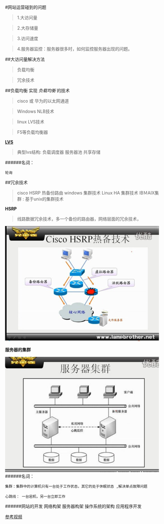 
#网站运营碰到的问题
>1.大访问量

>2.大存储量

>3.访问速度

>4.服务器监控：服务器很多时，如何监控服务器出现的问题。

##大访问量解决方法

>负载均衡

>冗余技术

##负载均衡
实现 *负载均衡* 的技术
>cisco 或 华为的以太网通道

>Windows NLB技术

>linux LVS技术

>F5等负载均衡器

[__LVS__](./)
>典型lvs结构: 负载调度器 服务器池 共享存储

######名词：

    轮询

##冗余技术
>cisco HSRP 热备份路由 
>windows 集群技术
>Linux HA 集群技术
>IBＭAIX集群 : 基于unix的集群技术

__HSRP__
>线路数据冗余技术，多一个备份的路由器，网络层面的冗余技术，

![HSRP 图示](./img/2.jpg)

__服务器的集群__

![服务器集群](./img/3.jpg)
######名词：

	集群：集群中的计算机只有一台处于工作状态，其它的处于休眠状态 ,解决单点故障问题

	心跳线： 一台宕机，另一台立即工作

######网站的开发
	网络构架 服务器构架 操作系统的架构 应用程序开发


[参考视频](http://www.lampbrother.net/php/html/2013/php_teji_1010/172.html)